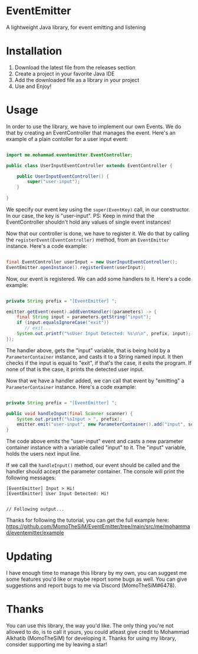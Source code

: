 # EventEmitter
A lightweight Java library, for event emitting and listening

# Installation
1. Download the latest file from the releases section
2. Create a project in your favorite Java IDE
3. Add the downloaded file as a library in your project
4. Use and Enjoy!

# Usage
In order to use the library, we have to implement our own Events. We do that by creating an EventController that manages the event.
Here's an example of a plain contoller for a user input event:
```java

import me.mohammad.eventemitter.EventController;

public class UserInputEventController extends EventController {

    public UserInputEventController() {
        super("user-input");
    }
  
}

```
We specify our event key using the `super(EventKey)` call, in our constructor. In our case, the key is "user-input".
PS: Keep in mind that the EventController shouldn't hold any values of single event instances!

Now that our controller is done, we have to register it. We do that by calling the `registerEvent(EventController)` method, from an `EventEmitter` instance.
Here's a code example:
```java

final EventController userInput = new UserInputEventController();
EventEmitter.openInstance().registerEvent(userInput);

```

Now, our event is registered. We can add some handlers to it.
Here's a code example:
```java

private String prefix = "[EventEmitter] ";

emitter.getEvent(event).addEventHandler((parameters) -> {
    final String input = parameters.getString("input");
    if (input.equalsIgnoreCase("exit"))
       // exit...
    System.out.printf("%sUser Input Detected: %s\n\n", prefix, input);
});

```
The handler above, gets the "input" variable, that is being hold by a `ParameterContainer` instance, and casts it to a String named input.
It then checks if the input is equal to "exit", if that's the case, it exits the program.
If none of that is the case, it prints the detected user input.


Now that we have a handler added, we can call that event by "emitting" a `ParameterContainer` instance.
Here's a code example:
```java

private String prefix = "[EventEmitter] ";

public void handleInput(final Scanner scanner) {
    System.out.printf("%sInput > ", prefix);
    emitter.emit("user-input", new ParameterContainer().add("input", scanner.nextLine()));
}

```
The code above emits the "user-input" event and casts a new parameter container instance with a variable called "input" to it.
The "input" variable, holds the users next input line.

If we call the `handleInput()` method, our event should be called and the handler should accept the parameter container.
The console will print the following messages:
```log
[EventEmitter] Input > Hi!
[EventEmitter] User Input Detected: Hi!


// Following output...
```

Thanks for following the tutorial, you can get the full example here:
https://github.com/MomoTheSiM/EventEmitter/tree/main/src/me/mohammad/eventemitter/example

# Updating
I have enough time to manage this library by my own, you can suggest me some features you'd like or maybe report some bugs as well.
You can give suggestions and report bugs to me via Discord (MomoTheSiM#6478).

# Thanks
You can use this library, the way you'd like.
The only thing you're not allowed to do, is to call it yours, you could atleast give credit to Mohammad Alkhatib (MomoTheSiM) for developing it.
Thanks for using my library, consider supporting me by leaving a star!
